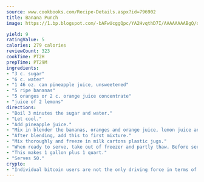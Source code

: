 ```yaml
---
source: www.cookbooks.com/Recipe-Details.aspx?id=796902
title: Banana Punch
image: https://1.bp.blogspot.com/-bAFwUcggQpc/YA2HvqthD7I/AAAAAAAABgQ/dGGityjUeSk5WIgvhJroHVt7XYoXF2qygCLcBGAsYHQ/s320/10.png

yield: 9
ratingValue: 5
calories: 279 calories
reviewCount: 323
cookTime: PT2H
prepTime: PT29M
ingredients:
- "3 c. sugar"
- "6 c. water"
- "1 46 oz. can pineapple juice, unsweetened"
- "5 ripe bananas"
- "5 oranges or 2 c. orange juice concentrate"
- "juice of 2 lemons"
directions:
- "Boil 3 minutes the sugar and water."
- "Let cool."
- "Add pineapple juice."
- "Mix in blender the bananas, oranges and orange juice, lemon juice and red food coloring."
- "After blending, add this to first mixture."
- "Mix thoroughly and freeze in milk cartons plastic jugs."
- "When ready to serve, take out of freezer and partly thaw. Before serving, add 3 quarts Slice or ginger ale."
- "This makes 1 gallon plus 1 quart."
- "Serves 50."
crypto:
- "Individual bitcoin users are not the only driving force in terms of securing the bitcoin network."
---
```

